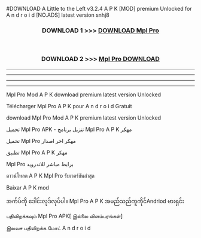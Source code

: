 #DOWNLOAD A Little to the Left v3.2.4 A P K [MOD] premium Unlocked for A n d r o i d [NO.ADS] latest version snhj8 



<div align="center">

<h3>DOWNLOAD 1 >>> <a href="https://getmod1.web.app/?judule=Btd Battles">DOWNLOAD Mpl Pro </a></h3><br>

<h3>DOWNLOAD 2 >>> <a href="https://getmod1.web.app/?judule=Btd Battles">Mpl Pro  DOWNLOAD </a></h3>

</div>


----------------------------------------------------------

----------------------------------------------------------

----------------------------------------------------------

----------------------------------------------------------


Mpl Pro  Mod A P K download premium latest version Unlocked

Télécharger Mpl Pro  A P K pour A n d r o i d Gratuit

download Mpl Pro  Mod A P K premium latest version Unlocked

تحميل Mpl Pro  APK - تنزيل برنامج Mpl Pro  A P K مهكر

تحميل Mpl Pro  مهكر اخر اصدار

تطبيق Mpl Pro  A P K مهكر

Mpl Pro  برابط مباشر للاندرويد

ดาวน์โหลด A P K Mpl Pro  รับเวอร์ชันล่าสุด

Baixar A P K mod

အက်ပ်ကို ဒေါင်းလုဒ်လုပ်ပါ။ Mpl Pro  A P K အမည်သည်ကူကိုင်Andriod ဗားရှင်း

பதிவிறக்கவும் Mpl Pro  APK[ இல்லை விளம்பரங்கள்] 
 
இலவச பதிவிறக்க மோட் A n d r o i d




